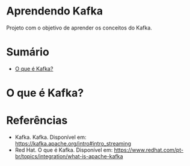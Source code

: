 # Aprendendo Kafka
Projeto com o objetivo de aprender os conceitos do Kafka.

# Sumário
- [O que é Kafka?](#o-que-é-kafka)

# O que é Kafka?

# Referências
- Kafka. Kafka. Disponível em: https://kafka.apache.org/intro#intro_streaming
- Red Hat. O que é Kafka. Disponível em: https://www.redhat.com/pt-br/topics/integration/what-is-apache-kafka